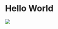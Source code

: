<html>
<head>
<title>Hi</title>
</head>
<body>
<h1>Hello World</h1>
  <img src="https://octodex.github.com/images/minion.png">
</body>
</html>

